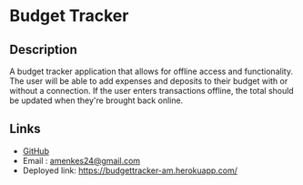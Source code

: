 # Budget Tracker

## Description
A budget tracker application that allows for offline access and functionality. The user will be able to add expenses and deposits to their budget with or without a connection. If the user enters transactions offline, the total should be updated when they're brought back online.

## Links
* [GitHub](https://github.com/amenkes24)
* Email : amenkes24@gmail.com
* Deployed link: https://budgettracker-am.herokuapp.com/
